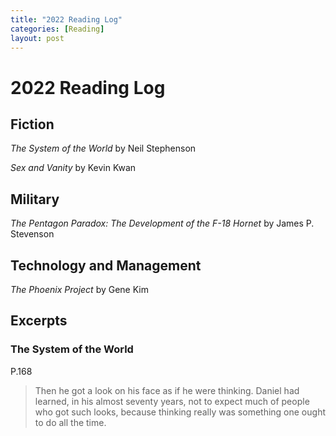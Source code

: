 ```yaml
---
title: "2022 Reading Log"
categories: [Reading]
layout: post
---
```

# 2022 Reading Log

## Fiction
_The System of the World_ by Neil Stephenson

_Sex and Vanity_ by Kevin Kwan

## Military
_The Pentagon Paradox: The Development of the F-18 Hornet_ by James P. Stevenson

## Technology and Management
_The Phoenix Project_ by Gene Kim

## Excerpts

### The System of the World
P.168 
> Then he got a look on his face as if he were thinking. Daniel had learned, in his almost seventy years, not to expect much of people who got such looks, because thinking really was something one ought to do all the time.
